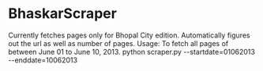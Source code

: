BhaskarScraper
==============

Currently fetches pages only for Bhopal City edition.
Automatically figures out the url as well as number of pages.
Usage:
To fetch all pages of between June 01 to June 10, 2013.
python scraper.py --startdate=01062013 --enddate=10062013

